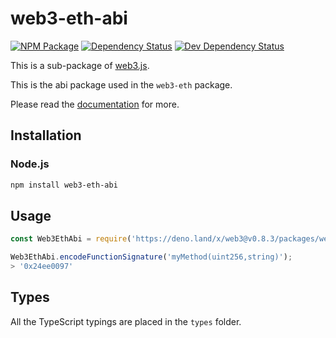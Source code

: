 # web3-eth-abi

[![NPM Package][npm-image]][npm-url] [![Dependency Status][deps-image]][deps-url] [![Dev Dependency Status][deps-dev-image]][deps-dev-url]

This is a sub-package of [web3.js][repo].

This is the abi package used in the `web3-eth` package.

Please read the [documentation][docs] for more.

## Installation

### Node.js

```bash
npm install web3-eth-abi
```

## Usage

```js
const Web3EthAbi = require('https://deno.land/x/web3@v0.8.3/packages/web3-eth-abi/src/index.js');

Web3EthAbi.encodeFunctionSignature('myMethod(uint256,string)');
> '0x24ee0097'
```

## Types

All the TypeScript typings are placed in the `types` folder.

[docs]: http://web3js.readthedocs.io/en/1.0/
[repo]: https://github.com/ethereum/web3.js
[npm-image]: https://img.shields.io/npm/v/web3-eth-abi.svg
[npm-url]: https://npmjs.org/package/web3-eth-abi
[deps-image]: https://david-dm.org/ethereum/web3.js/1.x/status.svg?path=packages/web3-eth-abi
[deps-url]: https://david-dm.org/ethereum/web3.js/1.x?path=packages/web3-eth-abi
[deps-dev-image]: https://david-dm.org/ethereum/web3.js/1.x/dev-status.svg?path=packages/web3-eth-abi
[deps-dev-url]: https://david-dm.org/ethereum/web3.js/1.x?type=dev&path=packages/web3-eth-abi
